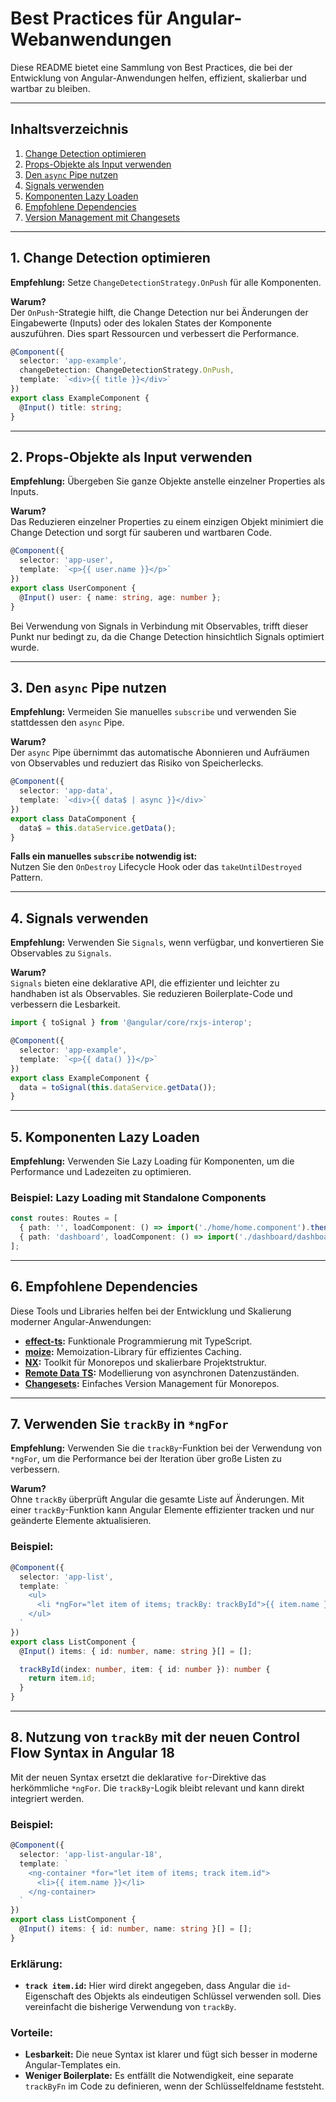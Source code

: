 # Best Practices für Angular-Webanwendungen

Diese README bietet eine Sammlung von Best Practices, die bei der Entwicklung von Angular-Anwendungen helfen, effizient, skalierbar und wartbar zu bleiben.

---

## Inhaltsverzeichnis

1. [Change Detection optimieren](#1-change-detection-optimieren)  
2. [Props-Objekte als Input verwenden](#2-props-objekte-als-input-verwenden)  
3. [Den `async` Pipe nutzen](#3-den-async-pipe-nutzen)  
4. [Signals verwenden](#4-signals-verwenden)  
5. [Komponenten Lazy Loaden](#5-komponenten-lazy-loaden)  
6. [Empfohlene Dependencies](#6-empfohlene-dependencies)  
7. [Version Management mit Changesets](#7-version-management-mit-changesets)  

---

## 1. Change Detection optimieren

**Empfehlung:** Setze `ChangeDetectionStrategy.OnPush` für alle Komponenten.  

**Warum?**  
Der `OnPush`-Strategie hilft, die Change Detection nur bei Änderungen der Eingabewerte (Inputs) oder des lokalen States der Komponente auszuführen. Dies spart Ressourcen und verbessert die Performance.

```typescript
@Component({
  selector: 'app-example',
  changeDetection: ChangeDetectionStrategy.OnPush,
  template: `<div>{{ title }}</div>`
})
export class ExampleComponent {
  @Input() title: string;
}
```

---

## 2. Props-Objekte als Input verwenden

**Empfehlung:** Übergeben Sie ganze Objekte anstelle einzelner Properties als Inputs.  

**Warum?**  
Das Reduzieren einzelner Properties zu einem einzigen Objekt minimiert die Change Detection und sorgt für sauberen und wartbaren Code. 

```typescript
@Component({
  selector: 'app-user',
  template: `<p>{{ user.name }}</p>`
})
export class UserComponent {
  @Input() user: { name: string, age: number };
}
```

Bei Verwendung von Signals in Verbindung mit Observables, trifft dieser Punkt nur bedingt zu, da die Change Detection hinsichtlich Signals optimiert wurde.

---

## 3. Den `async` Pipe nutzen

**Empfehlung:** Vermeiden Sie manuelles `subscribe` und verwenden Sie stattdessen den `async` Pipe.  

**Warum?**  
Der `async` Pipe übernimmt das automatische Abonnieren und Aufräumen von Observables und reduziert das Risiko von Speicherlecks.

```typescript
@Component({
  selector: 'app-data',
  template: `<div>{{ data$ | async }}</div>`
})
export class DataComponent {
  data$ = this.dataService.getData();
}
```

**Falls ein manuelles `subscribe` notwendig ist:**  
Nutzen Sie den `OnDestroy` Lifecycle Hook oder das `takeUntilDestroyed` Pattern.

---

## 4. Signals verwenden

**Empfehlung:** Verwenden Sie `Signals`, wenn verfügbar, und konvertieren Sie Observables zu `Signals`.  

**Warum?**  
`Signals` bieten eine deklarative API, die effizienter und leichter zu handhaben ist als Observables. Sie reduzieren Boilerplate-Code und verbessern die Lesbarkeit.

```typescript
import { toSignal } from '@angular/core/rxjs-interop';

@Component({
  selector: 'app-example',
  template: `<p>{{ data() }}</p>`
})
export class ExampleComponent {
  data = toSignal(this.dataService.getData());
}
```

---

## 5. Komponenten Lazy Loaden

**Empfehlung:** Verwenden Sie Lazy Loading für Komponenten, um die Performance und Ladezeiten zu optimieren.  

### Beispiel: Lazy Loading mit Standalone Components
```typescript
const routes: Routes = [
  { path: '', loadComponent: () => import('./home/home.component').then(c => c.HomeComponent) },
  { path: 'dashboard', loadComponent: () => import('./dashboard/dashboard.component').then(c => c.DashboardComponent) }
];
```

---

## 6. Empfohlene Dependencies

Diese Tools und Libraries helfen bei der Entwicklung und Skalierung moderner Angular-Anwendungen:  

- **[effect-ts](https://github.com/Effect-TS/core):** Funktionale Programmierung mit TypeScript.  
- **[moize](https://github.com/planttheidea/moize):** Memoization-Library für effizientes Caching.  
- **[NX](https://nx.dev):** Toolkit für Monorepos und skalierbare Projektstruktur.  
- **[Remote Data TS](https://github.com/devexperts/remote-data-ts):** Modellierung von asynchronen Datenzuständen.  
- **[Changesets](https://github.com/changesets/changesets):** Einfaches Version Management für Monorepos.  

---

## 7. Verwenden Sie `trackBy` in `*ngFor`

**Empfehlung:** Verwenden Sie die `trackBy`-Funktion bei der Verwendung von `*ngFor`, um die Performance bei der Iteration über große Listen zu verbessern.

**Warum?**  
Ohne `trackBy` überprüft Angular die gesamte Liste auf Änderungen. Mit einer `trackBy`-Funktion kann Angular Elemente effizienter tracken und nur geänderte Elemente aktualisieren.

### Beispiel:
```typescript
@Component({
  selector: 'app-list',
  template: `
    <ul>
      <li *ngFor="let item of items; trackBy: trackById">{{ item.name }}</li>
    </ul>
  `
})
export class ListComponent {
  @Input() items: { id: number, name: string }[] = [];

  trackById(index: number, item: { id: number }): number {
    return item.id;
  }
}
```

---

## 8. Nutzung von `trackBy` mit der neuen Control Flow Syntax in Angular 18

Mit der neuen Syntax ersetzt die deklarative `for`-Direktive das herkömmliche `*ngFor`. Die `trackBy`-Logik bleibt relevant und kann direkt integriert werden.

### Beispiel:
```typescript
@Component({
  selector: 'app-list-angular-18',
  template: `
    <ng-container *for="let item of items; track item.id">
      <li>{{ item.name }}</li>
    </ng-container>
  `
})
export class ListComponent {
  @Input() items: { id: number, name: string }[] = [];
}
```

### Erklärung:
- **`track item.id`:** Hier wird direkt angegeben, dass Angular die `id`-Eigenschaft des Objekts als eindeutigen Schlüssel verwenden soll. Dies vereinfacht die bisherige Verwendung von `trackBy`.

### Vorteile:
- **Lesbarkeit:** Die neue Syntax ist klarer und fügt sich besser in moderne Angular-Templates ein.
- **Weniger Boilerplate:** Es entfällt die Notwendigkeit, eine separate `trackByFn` im Code zu definieren, wenn der Schlüsselfeldname feststeht.